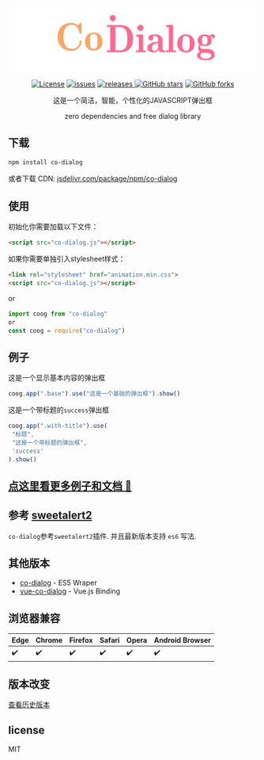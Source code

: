 <p align="center">
    <a href="https://github.com/koringz/co-dialog" alt="co-dialog">
        <img src="./assets/codialog.gif" alt="co-dialog">
    </a>
</p>

<p align="center">
<a href="./License.txt"><img alt="License" src="https://img.shields.io/badge/License-MIT-green.svg"></a>
<a href="https://github.com/koringz/co-dialog/issues"><img alt="issues" src="https://img.shields.io/github/issues/koringz/co-dialog.svg"></a>
<a href="https://github.com/koringz/co-dialog/releases/latest"><img alt="releases" src="https://img.shields.io/badge/release-lastest-blue.svg" > </a>
<a href="https://github.com/koringz/co-dialog/stargazers"><img alt="GitHub stars" src="https://img.shields.io/github/stars/koringz/co-dialog.svg?style=social" ></a>
<a href="https://github.com/koringz/co-dialog/network"><img alt="GitHub forks" src="https://img.shields.io/github/forks/koringz/co-dialog.svg?style=social" ></a>
</p>

<p align="center">
这是一个简洁，智能，个性化的JAVASCRIPT弹出框
</p>
<p align="center">
zero dependencies and free dialog library
</p>

## 下载

```bash
npm install co-dialog
```

或者下载 CDN:
[jsdelivr.com/package/npm/co-dialog](https://www.jsdelivr.com/package/npm/co-dialog)

## 使用

初始化你需要加载以下文件：

```html
<script src="co-dialog.js"></script>
```

如果你需要单独引入stylesheet样式：

```html
<link rel="stylesheet" href="animation.min.css">
<script src="co-dialog.js"></script>
```

or

```js
import coog from "co-dialog"
or
const coog = require("co-dialog")
```

## 例子

这是一个显示基本内容的弹出框

```js
coog.app(".base").use("这是一个基础的弹出框").show()
```

这是一个带标题的`success`弹出框

```js
coog.app(".with-title").use(
 "标题",
 "这是一个带标题的弹出框",
 'success'
).show()
```
## [点这里看更多例子和文档 :gun:](https://koringz.github.io/co-dialog/)

## 参考 [sweetalert2](https://github.com/sweetalert2/sweetalert2)
`co-dialog`参考`sweetalert2`插件. 并且最新版本支持 `es6` 写法.

## 其他版本
 - [co-dialog](https://github.com/ZWLTZ/co-dialog/releases/tag/v2.0.1) - ES5 Wraper
 - [vue-co-dialog](https://github.com/ZWLTZ/vue-co-dialog) - Vue.js Binding


## 浏览器兼容

Edge | Chrome | Firefox | Safari | Opera | Android Browser
------|--------|---------|--------|-------|------------------
:heavy_check_mark: | :heavy_check_mark: | :heavy_check_mark: | :heavy_check_mark: | :heavy_check_mark: | :heavy_check_mark: |

## 版本改变
[查看历史版本](https://github.com/koringz/co-dialog/blob/master/history.md)

## license
MIT